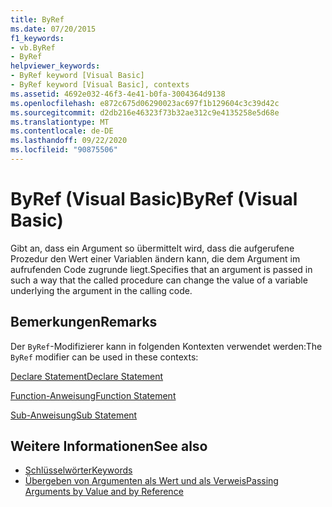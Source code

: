 ```yaml
---
title: ByRef
ms.date: 07/20/2015
f1_keywords:
- vb.ByRef
- ByRef
helpviewer_keywords:
- ByRef keyword [Visual Basic]
- ByRef keyword [Visual Basic], contexts
ms.assetid: 4692e032-46f3-4e41-b0fa-3004364d9138
ms.openlocfilehash: e872c675d06290023ac697f1b129604c3c39d42c
ms.sourcegitcommit: d2db216e46323f73b32ae312c9e4135258e5d68e
ms.translationtype: MT
ms.contentlocale: de-DE
ms.lasthandoff: 09/22/2020
ms.locfileid: "90875506"
---
```

# <a name="byref-visual-basic"></a><span data-ttu-id="445a6-102">ByRef (Visual Basic)</span><span class="sxs-lookup"><span data-stu-id="445a6-102">ByRef (Visual Basic)</span></span>

<span data-ttu-id="445a6-103">Gibt an, dass ein Argument so übermittelt wird, dass die aufgerufene Prozedur den Wert einer Variablen ändern kann, die dem Argument im aufrufenden Code zugrunde liegt.</span><span class="sxs-lookup"><span data-stu-id="445a6-103">Specifies that an argument is passed in such a way that the called procedure can change the value of a variable underlying the argument in the calling code.</span></span>  
  
## <a name="remarks"></a><span data-ttu-id="445a6-104">Bemerkungen</span><span class="sxs-lookup"><span data-stu-id="445a6-104">Remarks</span></span>  

 <span data-ttu-id="445a6-105">Der `ByRef`-Modifizierer kann in folgenden Kontexten verwendet werden:</span><span class="sxs-lookup"><span data-stu-id="445a6-105">The `ByRef` modifier can be used in these contexts:</span></span>  
  
 [<span data-ttu-id="445a6-106">Declare Statement</span><span class="sxs-lookup"><span data-stu-id="445a6-106">Declare Statement</span></span>](../statements/declare-statement.md)  
  
 [<span data-ttu-id="445a6-107">Function-Anweisung</span><span class="sxs-lookup"><span data-stu-id="445a6-107">Function Statement</span></span>](../statements/function-statement.md)  
  
 [<span data-ttu-id="445a6-108">Sub-Anweisung</span><span class="sxs-lookup"><span data-stu-id="445a6-108">Sub Statement</span></span>](../statements/sub-statement.md)  
  
## <a name="see-also"></a><span data-ttu-id="445a6-109">Weitere Informationen</span><span class="sxs-lookup"><span data-stu-id="445a6-109">See also</span></span>

- [<span data-ttu-id="445a6-110">Schlüsselwörter</span><span class="sxs-lookup"><span data-stu-id="445a6-110">Keywords</span></span>](../keywords/index.md)
- [<span data-ttu-id="445a6-111">Übergeben von Argumenten als Wert und als Verweis</span><span class="sxs-lookup"><span data-stu-id="445a6-111">Passing Arguments by Value and by Reference</span></span>](../../programming-guide/language-features/procedures/passing-arguments-by-value-and-by-reference.md)
